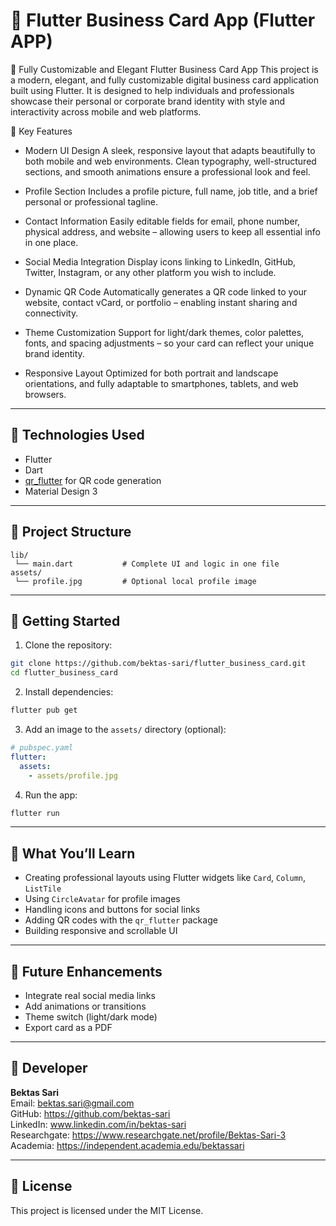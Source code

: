 # 💼 Flutter Business Card App (Flutter APP)

🌟 Fully Customizable and Elegant Flutter Business Card App
This project is a modern, elegant, and fully customizable digital business card application built using Flutter. It is designed to help individuals and professionals showcase their personal or corporate brand identity with style and interactivity across mobile and web platforms.

💼 Key Features
* Modern UI Design
A sleek, responsive layout that adapts beautifully to both mobile and web environments. Clean typography, well-structured sections, and smooth animations ensure a professional look and feel.

* Profile Section
Includes a profile picture, full name, job title, and a brief personal or professional tagline.

* Contact Information
Easily editable fields for email, phone number, physical address, and website – allowing users to keep all essential info in one place.

* Social Media Integration
Display icons linking to LinkedIn, GitHub, Twitter, Instagram, or any other platform you wish to include.

* Dynamic QR Code
Automatically generates a QR code linked to your website, contact vCard, or portfolio – enabling instant sharing and connectivity.

* Theme Customization
Support for light/dark themes, color palettes, fonts, and spacing adjustments – so your card can reflect your unique brand identity.

* Responsive Layout
Optimized for both portrait and landscape orientations, and fully adaptable to smartphones, tablets, and web browsers.

---

## 🚀 Technologies Used

- Flutter
- Dart
- [qr_flutter](https://pub.dev/packages/qr_flutter) for QR code generation
- Material Design 3

---

## 📁 Project Structure

```
lib/
 └── main.dart           # Complete UI and logic in one file
assets/
 └── profile.jpg         # Optional local profile image
```

---

## 🔧 Getting Started

1. Clone the repository:

```bash
git clone https://github.com/bektas-sari/flutter_business_card.git
cd flutter_business_card
```

2. Install dependencies:

```bash
flutter pub get
```

3. Add an image to the `assets/` directory (optional):

```yaml
# pubspec.yaml
flutter:
  assets:
    - assets/profile.jpg
```

4. Run the app:

```bash
flutter run
```

---

## 🧠 What You’ll Learn

- Creating professional layouts using Flutter widgets like `Card`, `Column`, `ListTile`
- Using `CircleAvatar` for profile images
- Handling icons and buttons for social links
- Adding QR codes with the `qr_flutter` package
- Building responsive and scrollable UI

---

## 🔮 Future Enhancements

- Integrate real social media links
- Add animations or transitions
- Theme switch (light/dark mode)
- Export card as a PDF

---

## 👤 Developer

**Bektas Sari**  
Email: bektas.sari@gmail.com  <br>
GitHub: https://github.com/bektas-sari <br>
LinkedIn: www.linkedin.com/in/bektas-sari <br>
Researchgate: https://www.researchgate.net/profile/Bektas-Sari-3 <br>
Academia: https://independent.academia.edu/bektassari <br>

---

## 📝 License

This project is licensed under the MIT License.


